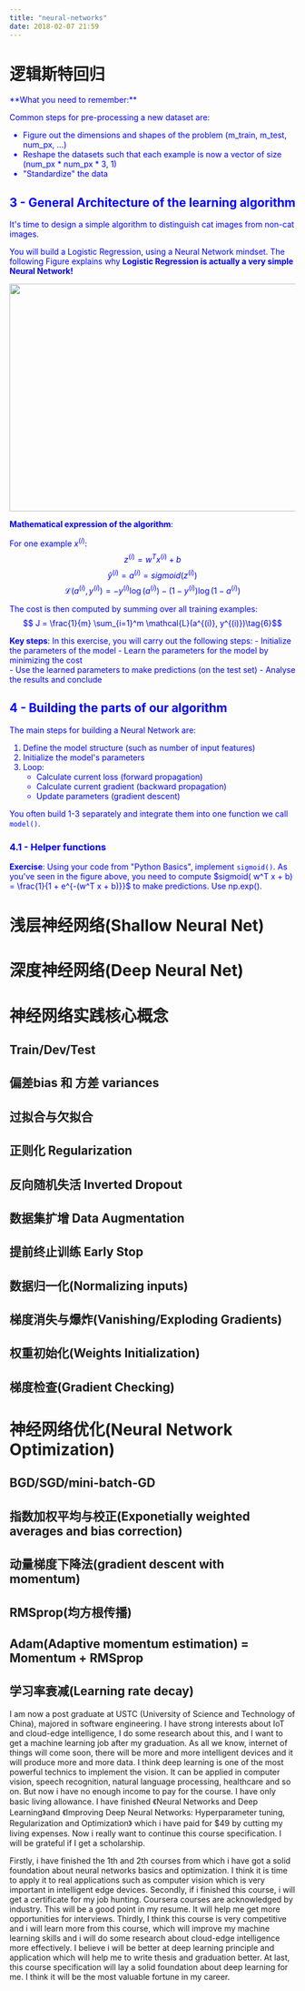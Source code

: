 ```yaml
---
title: "neural-networks"
date: 2018-02-07 21:59
---
```


# 逻辑斯特回归

<font color='blue'>
**What you need to remember:**

Common steps for pre-processing a new dataset are:
- Figure out the dimensions and shapes of the problem (m_train, m_test, num_px, ...)
- Reshape the datasets such that each example is now a vector of size (num_px \* num_px \* 3, 1)
- "Standardize" the data

## 3 - General Architecture of the learning algorithm ##

It's time to design a simple algorithm to distinguish cat images from non-cat images.

You will build a Logistic Regression, using a Neural Network mindset. The following Figure explains why **Logistic Regression is actually a very simple Neural Network!**

<img src="images/ML/LR/LogReg_kiank.png" style="width:650px;height:400px;">

**Mathematical expression of the algorithm**:

For one example $x^{(i)}$:
$$z^{(i)} = w^T x^{(i)} + b \tag{1}$$
$$\hat{y}^{(i)} = a^{(i)} = sigmoid(z^{(i)})\tag{2}$$ 
$$ \mathcal{L}(a^{(i)}, y^{(i)}) =  - y^{(i)}  \log(a^{(i)}) - (1-y^{(i)} )  \log(1-a^{(i)})\tag{3}$$

The cost is then computed by summing over all training examples:
$$ J = \frac{1}{m} \sum_{i=1}^m \mathcal{L}(a^{(i)}, y^{(i)})\tag{6}$$

**Key steps**:
In this exercise, you will carry out the following steps: 
    - Initialize the parameters of the model
    - Learn the parameters for the model by minimizing the cost  
    - Use the learned parameters to make predictions (on the test set)
    - Analyse the results and conclude

## 4 - Building the parts of our algorithm ## 

The main steps for building a Neural Network are:
1. Define the model structure (such as number of input features) 
2. Initialize the model's parameters
3. Loop:
    - Calculate current loss (forward propagation)
    - Calculate current gradient (backward propagation)
    - Update parameters (gradient descent)

You often build 1-3 separately and integrate them into one function we call `model()`.

### 4.1 - Helper functions

**Exercise**: Using your code from "Python Basics", implement `sigmoid()`. As you've seen in the figure above, you need to compute $sigmoid( w^T x + b) = \frac{1}{1 + e^{-(w^T x + b)}}$ to make predictions. Use np.exp().

</font>


# 浅层神经网络(Shallow Neural Net)

# 深度神经网络(Deep Neural Net)


# 神经网络实践核心概念
## Train/Dev/Test
## 偏差bias 和 方差 variances
## 过拟合与欠拟合
## 正则化 Regularization
## 反向随机失活 Inverted Dropout
## 数据集扩增 Data Augmentation
## 提前终止训练 Early Stop

## 数据归一化(Normalizing inputs)
## 梯度消失与爆炸(Vanishing/Exploding Gradients)
## 权重初始化(Weights Initialization)
## 梯度检查(Gradient Checking)

# 神经网络优化(Neural Network Optimization)
## BGD/SGD/mini-batch-GD
## 指数加权平均与校正(Exponetially weighted averages and bias correction)
## 动量梯度下降法(gradient descent with momentum)
## RMSprop(均方根传播)
## Adam(Adaptive momentum estimation) = Momentum + RMSprop
## 学习率衰减(Learning rate decay)


I am now a post graduate at USTC (University of Science and Technology of China), majored in software engineering. I have strong interests about IoT and cloud-edge intelligence, I do some research about this, and I want to get a machine learning job after my graduation. As all we know, internet of things will come soon, there will be more and more intelligent devices and it will produce more and more data. I think deep learning is one of the most powerful technics to implement the vision. It can be applied in computer vision, speech recognition, natural language processing, healthcare and so on. But now i have no enough income to pay for the course. I have only basic living allowance. I have finished 《Neural Networks and Deep Learning》and 《Improving Deep Neural Networks: Hyperparameter tuning, Regularization and Optimization》 which i have paid for $49 by cutting my living expenses. Now i really want to continue this course specification. I will be grateful if I get a scholarship.


Firstly, i have finished the 1th and 2th courses from which i have got a solid foundation about neural networks basics and optimization. I think it is time to apply it to real applications such as computer vision which is very important in intelligent edge devices.
Secondly, if i finished this course, i will get a certificate for my job hunting. Coursera courses are acknowledged by industry. This will be a good point in my resume. It will help me get more opportunities for interviews.
Thirdly, I think this course is very competitive and i will learn more from this course, which will improve my machine learning skills and i will do some research about cloud-edge intelligence more effectively. I believe i will be better at deep learning principle and application which will help me to write thesis and graduation better.
At last, this course specification will lay a solid foundation about deep learning for me. I think it will be the most valuable fortune in my career.

```{.python .input}

```
